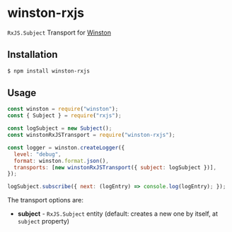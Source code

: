 # winston-rxjs

`RxJS.Subject` Transport for [Winston](https://github.com/winstonjs/winston)

## Installation

```bash
$ npm install winston-rxjs
```

## Usage

```js
const winston = require("winston");
const { Subject } = require("rxjs");

const logSubject = new Subject();
const winstonRxJSTransport = require("winston-rxjs");

const logger = winston.createLogger({
  level: "debug",
  format: winston.format.json(),
  transports: [new winstonRxJSTransport({ subject: logSubject })],
});

logSubject.subscribe({ next: (logEntry) => console.log(logEntry); });
```

The transport options are:

- **subject** - `RxJS.Subject` entity (default: creates a new one by itself, at `subject` property)
